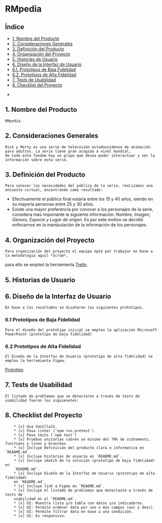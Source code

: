 # RMpedia

## Índice

- [1. Nombre del Producto](#1-nombre-del-producto)
- [2. Consideraciones Generales](#2-consideraciones-generales)
- [3. Definición del Producto](#3-definición-del-producto)
- [4. Organización del Proyecto](#4-organización-del-proyecto)
- [5. Historias de Usuario](#5-historias-de-usuario)
- [6. Diseño de la Interfaz de Usuario](#6-diseño-de-la-interfaz-de-usuario)
- [6.1. Prototipos de Baja Fidelidad](#6.1-prototipos-de-baja-fidelidad)
- [6.2. Prototipos de Alta Fidelidad](#6.2-prototipos-de-alta-fidelidad)
- [7. Tests de Usabilidad](#7-tests-de-usabilidad)
- [8. Checklist del Proyecto](#8-checklist-del-proyecto)
*
## 1. Nombre del Producto
    RMpedia.

## 2. Consideraciones Generales
    Rick y Morty es una serie de televisión estadounidense de animación para adultos. La serie tiene gran acogida a nivel mundial,
    de todo este fandom hay un grupo que desea poder interactuar y ver la información sobre esta serie.

## 3. Definición del Producto
    Para conocer las necesidades del público de la serie, realizamos una encuesta virtual, encontrando como resultado:
-	Efectivamente el público final estaría entre los 15 y 40 años, siendo en su mayoría personas entre 25 y 30 años.
-	Existe una mayor preferencia por conocer a los personajes de la serie, considera mas importante la siguiente información: 
    *Nombre, Imagen, Género, Especie y Lugar de origen.* 
Es por este motivo se decidió enfocarnos en la manipulación de la información de los personajes.

## 4. Organización del Proyecto
    Para organización del proyecto el equipo optó por trabajar en base a la metodologia aguil *Scrum*, 
para ello se empleó la herramienta [Trello](https://trello.com/invite/b/CEPkKv4H/bfd2fc0fce23a11dc8aa3439cc99cec9/proyecto-data-lovers "Trello").

## 5. Historias de Usuario

## 6. Diseño de la Interfaz de Usuario
    En base a los resultados se diseñaron los siguientes prototipos.

### 6.1 Prototipos de Baja Fidelidad
    Para el diseño del prototipo inicial se empleo la aplicación Microsoft PowerPoint (prototipo de baja fidelidad)

### 6.2 Prototipos de  Alta Fidelidad
    El Diseño de la Interfaz de Usuario (prototipo de alta fidelidad) se empleo la herramienta Figma. 
[Prototipo](https://www.figma.com/file/J84alZJLUSfXrqJQEhqv2m/Web?node-id=0%3A1 "Prototipo")

## 7. Tests de Usabilidad

    El listado de problemas que se detectaron a través de tests de usabilidad fueron los siguienetes:

## 8. Checklist del Proyecto

        * [x] Usa VanillaJS.
        * [x] Pasa linter (`npm run pretest`)
        * [x] Pasa tests (`npm test`)
        * [x] Pruebas unitarias cubren un mínimo del 70% de statements, functions y lines y branches.
        * [x] Incluye Definición del producto clara e informativa en `README.md`.
        * [x] Incluye historias de usuario en `README.md`.
        * [x] Incluye sketch de la solución (prototipo de baja fidelidad) en
        `README.md`.
        * [x] Incluye Diseño de la Interfaz de Usuario (prototipo de alta fidelidad)
        en `README.md`.
        * [x] Incluye link a Figma en `README.md`.
        * [x] Incluye el listado de problemas que detectaste a través de tests de
        usabilidad en el `README.md`.
        * [x] UI: Muestra lista y/o tabla con datos y/o indicadores.
        * [x] UI: Permite ordenar data por uno o más campos (asc y desc).
        * [x] UI: Permite filtrar data en base a una condición.
        * [x] UI: Es responsive.
